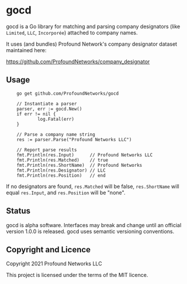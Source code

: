 
gocd
====

gocd is a Go library for matching and parsing company designators
(like `Limited`, `LLC`, `Incorporée`) attached to company names.

It uses (and bundles) Profound Network's company designator dataset
maintained here:

  https://github.com/ProfoundNetworks/company_designator


Usage
-----

```
    go get github.com/ProfoundNetworks/gocd
```

```
    // Instantiate a parser
    parser, err := gocd.New()
    if err != nil {
            log.Fatal(err)
    }

    // Parse a company name string
    res := parser.Parse("Profound Networks LLC")

    // Report parse results
    fmt.Println(res.Input)      // Profound Networks LLC
    fmt.Println(res.Matched)    // true
    fmt.Println(res.ShortName)  // Profound Networks
    fmt.Println(res.Designator) // LLC
    fmt.Println(res.Position)   // end
```

If no designators are found, `res.Matched` will be false,
`res.ShortName` will equal `res.Input`, and `res.Position` will
be "none".


Status
------

gocd is alpha software. Interfaces may break and change until an
official version 1.0.0 is released. gocd uses semantic versioning
conventions.


Copyright and Licence
---------------------

Copyright 2021 Profound Networks LLC

This project is licensed under the terms of the MIT licence.

